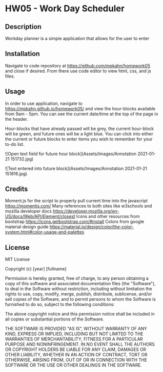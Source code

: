 # HW05 - Work Day Scheduler

## Description 

Workday planner is a simple application that allows for the user to enter 


## Installation

Navigate to code repository at https://github.com/mpkahn/homework05 and close if desired. From there use code editor to view html, css, and js files.

## Usage 

In order to use application, navigate to https://mpkahn.github.io/homework05/ and view the hour-blocks available from 9am - 5pm. You can see the current date/time at the top of the page in the header.

Hour-blocks that have already passed will be grey, the current hour-block will be green, and future ones will be a light blue. You can click into either the current or future blocks to enter items you wish to remember for your to-do list. 

![Open text field for future hour block](Assets/Images/Annotation 2021-01-21 151732.jpg)

![Text entered into future block](Assets/Images/Annotation 2021-01-21 151816.jpg)


## Credits

Moment.js for the script to properly pull current time into the javascript https://momentjs.com/
Many references to both sites like w3schools and mozilla developer docs https://developer.mozilla.org/en-US/docs/Web/API/Element/closest
Icons and other resources from bootstrap https://icons.getbootstrap.com/#install
Colors from google material design guide https://material.io/design/color/the-color-system.html#color-usage-and-palettes


## License

MIT License

Copyright (c) [year] [fullname]

Permission is hereby granted, free of charge, to any person obtaining a copy of this software and associated documentation files (the "Software"), to deal in the Software without restriction, including without limitation the rights to use, copy, modify, merge, publish, distribute, sublicense, and/or sell copies of the Software, and to permit persons to whom the Software is furnished to do so, subject to the following conditions:

The above copyright notice and this permission notice shall be included in all copies or substantial portions of the Software.

THE SOFTWARE IS PROVIDED "AS IS", WITHOUT WARRANTY OF ANY KIND, EXPRESS OR IMPLIED, INCLUDING BUT NOT LIMITED TO THE WARRANTIES OF MERCHANTABILITY, FITNESS FOR A PARTICULAR PURPOSE AND NONINFRINGEMENT. IN NO EVENT SHALL THE AUTHORS OR COPYRIGHT HOLDERS BE LIABLE FOR ANY CLAIM, DAMAGES OR OTHER LIABILITY, WHETHER IN AN ACTION OF CONTRACT, TORT OR OTHERWISE, ARISING FROM, OUT OF OR IN CONNECTION WITH THE SOFTWARE OR THE USE OR OTHER DEALINGS IN THE SOFTWARE.

